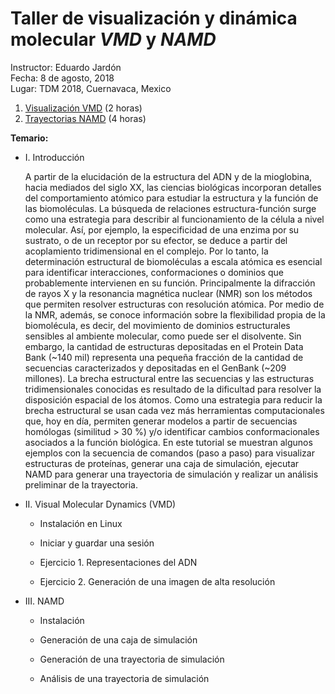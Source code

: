 # Taller de visualización y dinámica molecular _VMD_ y _NAMD_

Instructor: Eduardo Jardón<br />
Fecha: 8 de agosto, 2018<br />
Lugar: TDM 2018, Cuernavaca, Mexico<br />

1. [Visualización VMD][1] (2 horas)
2. [Trayectorias NAMD][2] (4 horas)

**Temario:**

- I. Introducción

	A partir de la elucidación de la estructura del ADN y de la mioglobina, hacia mediados del siglo
XX, las ciencias biológicas incorporan detalles del comportamiento atómico para estudiar la
estructura y la función de las biomoléculas. La búsqueda de relaciones estructura-función surge
como una estrategia para describir al funcionamiento de la célula a nivel molecular. Así, por
ejemplo, la especificidad de una enzima por su sustrato, o de un receptor por su efector, se
deduce a partir del acoplamiento tridimensional en el complejo. Por lo tanto, la determinación
estructural de biomoléculas a escala atómica es esencial para identificar interacciones,
conformaciones o dominios que probablemente intervienen en su función. Principalmente la
difracción de rayos X y la resonancia magnética nuclear (NMR) son los métodos que permiten
resolver estructuras con resolución atómica. Por medio de la NMR, además, se conoce
información sobre la flexibilidad propia de la biomolécula, es decir, del movimiento de dominios
estructurales sensibles al ambiente molecular, como puede ser el disolvente. Sin embargo, la
cantidad de estructuras depositadas en el Protein Data Bank (~140 mil) representa una pequeña
fracción de la cantidad de secuencias caracterizados y depositadas en el GenBank (~209
millones). La brecha estructural entre las secuencias y las estructuras tridimensionales conocidas
es resultado de la dificultad para resolver la disposición espacial de los átomos. Como una
estrategia para reducir la brecha estructural se usan cada vez más herramientas computacionales
que, hoy en día, permiten generar modelos a partir de secuencias homólogas (similitud &gt; 30 %)
y/o identificar cambios conformacionales asociados a la función biológica. En este tutorial se
muestran algunos ejemplos con la secuencia de comandos (paso a paso) para visualizar
estructuras de proteínas, generar una caja de simulación, ejecutar NAMD para generar una
trayectoria de simulación y realizar un análisis preliminar de la trayectoria.


- II. Visual Molecular Dynamics (VMD)

	 - Instalación en Linux

	 - Iniciar y guardar una sesión 

	 - Ejercicio 1. Representaciones del ADN 

	 - Ejercicio 2. Generación de una imagen de alta resolución

- III. NAMD 

	 - Instalación 

	 - Generación de una caja de simulación

	 - Generación de una trayectoria de simulación

	 - Análisis de una trayectoria de simulación


[1]: ./Tutorial_VMD.Rmd
[2]: ./NAMD.Rmd

